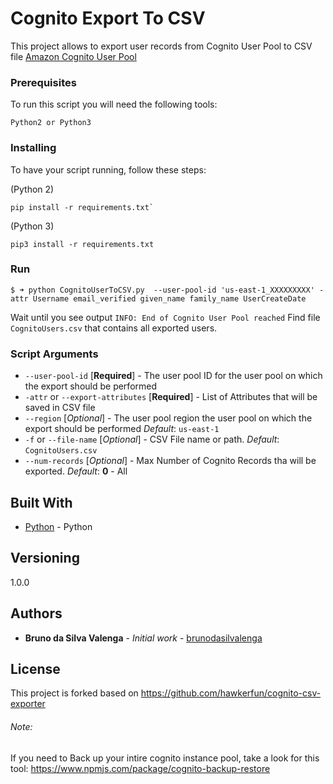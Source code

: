 # Cognito Export To CSV
This project allows to export user records from Cognito User Pool to CSV file [Amazon Cognito User Pool](https://docs.aws.amazon.com/cognito/latest/developerguide/cognito-user-identity-pools.html)


### Prerequisites
To run this script you will need the following tools:

```
Python2 or Python3
```

### Installing
To have your script running, follow these steps:

(Python 2)
```
pip install -r requirements.txt`  
```
(Python 3)
```
pip3 install -r requirements.txt
``` 

### Run

```
$ ➜ python CognitoUserToCSV.py  --user-pool-id 'us-east-1_XXXXXXXXX' -attr Username email_verified given_name family_name UserCreateDate
```
Wait until you see output `INFO: End of Cognito User Pool reached`
Find file `CognitoUsers.csv` that contains all exported users.

### Script Arguments

- `--user-pool-id` [__Required__] - The user pool ID for the user pool on which the export should be performed
- `-attr` or `--export-attributes` [__Required__] - List of Attributes that will be saved in CSV file
- `--region` [_Optional_] - The user pool region the user pool on which the export should be performed _Default_: `us-east-1`
- `-f` or `--file-name` [_Optional_] - CSV File name or path. _Default_: `CognitoUsers.csv`
- `--num-records` [_Optional_] - Max Number of Cognito Records tha will be exported. _Default_: __0__ - All


## Built With

* [Python]([https://www.python.org/](https://www.python.org/)) - Python


## Versioning

1.0.0

## Authors

* **Bruno da Silva Valenga** - *Initial work* - [brunodasilvalenga](https://github.com/brunodasilvalenga)

## License

This project is forked based on https://github.com/hawkerfun/cognito-csv-exporter

###### Note:
If you need to Back up your intire cognito instance pool, take a look for this tool: https://www.npmjs.com/package/cognito-backup-restore
